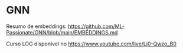 # GNN

Resumo de embeddings: https://github.com/ML-Passionate/GNN/blob/main/EMBEDDINGS.md

Curso LOG disponível no https://www.youtube.com/live/Lj0-Qwzo_B0


